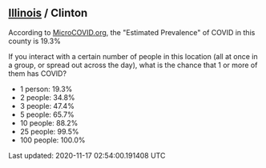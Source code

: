 
## [Illinois](/united-states/illinois) / Clinton

According to [MicroCOVID.org](http://microcovid.org),
the "Estimated Prevalence" of COVID in this county is 19.3%

If you interact with a certain number of people in this location
(all at once in a group, or spread out across the day), what is the chance that
1 or more of them has COVID?

- 1 person: 19.3%
- 2 people: 34.8%
- 3 people: 47.4%
- 5 people: 65.7%
- 10 people: 88.2%
- 25 people: 99.5%
- 100 people: 100.0%

Last updated: 2020-11-17 02:54:00.191408 UTC
